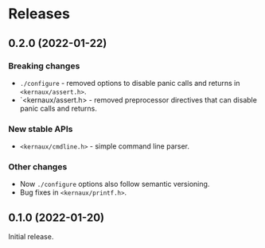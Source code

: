 Releases
========



0.2.0 (2022-01-22)
------------------

### Breaking changes

* `./configure` - removed options to disable panic calls and returns in
  `<kernaux/assert.h>`.
* `<kernaux/assert.h> - removed preprocessor directives that can disable panic
  calls and returns.

### New stable APIs

* `<kernaux/cmdline.h>` - simple command line parser.

### Other changes

* Now `./configure` options also follow semantic versioning.
* Bug fixes in `<kernaux/printf.h>`.



0.1.0 (2022-01-20)
------------------

Initial release.
